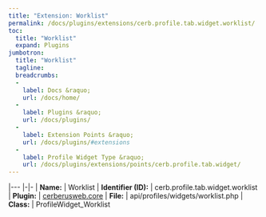 ```yaml
---
title: "Extension: Worklist"
permalink: /docs/plugins/extensions/cerb.profile.tab.widget.worklist/
toc:
  title: "Worklist"
  expand: Plugins
jumbotron:
  title: "Worklist"
  tagline: 
  breadcrumbs:
  -
    label: Docs &raquo;
    url: /docs/home/
  -
    label: Plugins &raquo;
    url: /docs/plugins/
  -
    label: Extension Points &raquo;
    url: /docs/plugins/#extensions
  -
    label: Profile Widget Type &raquo;
    url: /docs/plugins/extensions/points/cerb.profile.tab.widget/
---
```


|---
|-|-
| **Name:** | Worklist
| **Identifier (ID):** | cerb.profile.tab.widget.worklist
| **Plugin:** | [cerberusweb.core](/docs/plugins/cerberusweb.core/)
| **File:** | api/profiles/widgets/worklist.php
| **Class:** | ProfileWidget_Worklist

